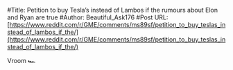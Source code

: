#Title: Petition to buy Tesla’s instead of Lambos if the rumours about Elon and Ryan are true
#Author: Beautiful_Ask176
#Post URL: [https://www.reddit.com/r/GME/comments/ms89sf/petition_to_buy_teslas_instead_of_lambos_if_the/](https://www.reddit.com/r/GME/comments/ms89sf/petition_to_buy_teslas_instead_of_lambos_if_the/)


Vroom 🏎